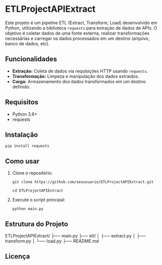 
# ETLProjectAPIExtract

Este projeto é um pipeline ETL (Extract, Transform, Load) desenvolvido em Python, utilizando a biblioteca `requests` para extração de dados de APIs. O objetivo é coletar dados de uma fonte externa, realizar transformações necessárias e carregar os dados processados em um destino (arquivo, banco de dados, etc).

## Funcionalidades

- **Extração:** Coleta de dados via requisições HTTP usando `requests`.
- **Transformação:** Limpeza e manipulação dos dados extraídos.
- **Carga:** Armazenamento dos dados transformados em um destino definido.

## Requisitos

- Python 3.8+
- requests

## Instalação
`pip install requests`

## Como usar

1. Clone o repositório:
    
    `git clone https://github.com/seuusuario/ETLProjectAPIExtract.git`
    
    `cd ETLProjectAPIExtract`
2. Execute o script principal:
    
    `python main.py`
    
## Estrutura do Projeto
ETLProjectAPIExtract/
├── main.py
├── etl/
│   ├── extract.py
│   ├── transform.py
│   └── load.py
├── README.md

## Licença
